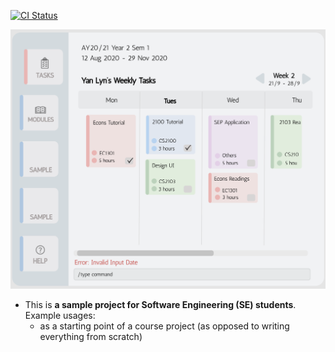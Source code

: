 [![CI Status](https://github.com/AY2021S1-CS2103T-W13-3/tp/workflows/Java%20CI/badge.svg)](https://github.com/AY2021S1-CS2103T-W13-3/tp/actions)

![Ui](docs/images/Ui.png)

* This is **a sample project for Software Engineering (SE) students**.<br>
  Example usages:
  * as a starting point of a course project (as opposed to writing everything from scratch)
